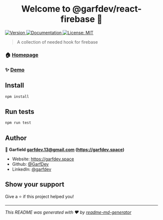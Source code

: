 <h1 align="center">Welcome to @garfdev/react-firebase 👋</h1>
<p>
  <a href="https://www.npmjs.com/package/@garfdev/react-firebase" target="_blank">
    <img alt="Version" src="https://img.shields.io/npm/v/@garfdev/react-firebase.svg">
  </a>
  <a href="https://github.com/GarfDev/react-firebase" target="_blank">
    <img alt="Documentation" src="https://img.shields.io/badge/documentation-yes-brightgreen.svg" />
  </a>
  <a href="#" target="_blank">
    <img alt="License: MIT" src="https://img.shields.io/badge/License-MIT-yellow.svg" />
  </a>
</p>

> A collection of needed hook for firebase

### 🏠 [Homepage](https://github.com/GarfDev/react-firebase)

### ✨ [Demo](https://github.com/GarfDev/react-firebase)

## Install

```sh
npm install
```

## Run tests

```sh
npm run test
```

## Author

👤 **Garfield <garfdev.13@gmail.com> (https://garfdev.space)**

* Website: https://garfdev.space
* Github: [@GarfDev](https://github.com/GarfDev)
* LinkedIn: [@garfdev](https://linkedin.com/in/garfdev)

## Show your support

Give a ⭐️ if this project helped you!

***
_This README was generated with ❤️ by [readme-md-generator](https://github.com/kefranabg/readme-md-generator)_